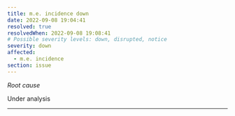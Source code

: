 ```yaml
---
title: m.e. incidence down
date: 2022-09-08 19:04:41
resolved: true
resolvedWhen: 2022-09-08 19:08:41
# Possible severity levels: down, disrupted, notice
severity: down
affected:
  - m.e. incidence
section: issue
---
```


*Root cause*

Under analysis

---


